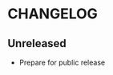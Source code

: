 <!--
  Copyright (C) 2002 - 2021 Devexperts LLC
  This Source Code Form is subject to the terms of the Mozilla Public
  License, v. 2.0. If a copy of the MPL was not distributed with this
  file, You can obtain one at https://mozilla.org/MPL/2.0/.
-->

# CHANGELOG

## Unreleased

* Prepare for public release
